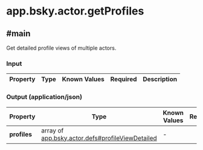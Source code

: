 # app.bsky.actor.getProfiles

## #main

Get detailed profile views of multiple actors.

### Input

| Property | Type | Known Values | Required | Description |
| --- | --- | --- | :---: | --- |

### Output (application/json)

| Property | Type | Known Values | Required | Description |
| --- | --- | --- | :---: | --- |
| **profiles** | array of [app.bsky.actor.defs#profileViewDetailed](../../../../lexiconsapp/bsky/actor/defs.md#profileviewdetailed) | - | ✅ | - |
